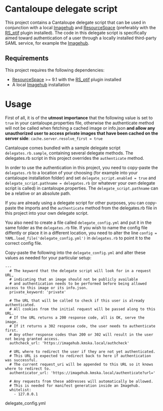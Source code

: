 # Cantaloupe delegate script

This project contains a Cantaloupe delegate script that can be used in conjunction with a local [Imagehub](https://github.com/kmska/ImageHub) and [ResourceSpace](https://www.resourcespace.com/get) (preferably with the [RS_ptif](https://github.com/kmska/RS_ptif) plugin installed). The code in this delegate script is specifically aimed toward authentication of a user through a locally installed third-party SAML service, for example the [Imagehub](https://github.com/kmska/ImageHub).


## Requirements

This project requires the following dependencies:
* [ResourceSpace](https://www.resourcespace.com/get) >= 9.1 with the [RS_ptif](https://github.com/kmska/RS_ptif) plugin installed
* A local [Imagehub](https://github.com/kmska/ImageHub) installation

# Usage

First of all, it is of the **utmost importance** that the following value is set to ``true`` in your cantaloupe.properties file, otherwise the authenticate method will not be called when fetching a cached image or info.json **and allow any unauthorized user to access private images that have been cached on the server side**:
``cache.server.resolve_first = true``

Cantaloupe comes bundled with a sample delegate script ``delegates.rb.sample``, containing several delegate methods. The delegates.rb script in this project overrides the ``authenticate`` method.

In order to use the authentication in this project, you need to copy-paste the ``delegates.rb`` to a location of your choosing (for example into your cantaloupe installation folder) and set ``delegate_script.enabled = true`` and ``delegate_script.pathname = delegates.rb`` (or whatever your own delegate script is called) in cantaloupe.properties. The ``delegate_script.pathname`` can be a relative or an absolute path.

If you are already using a delegate script for other purposes, you can copy-paste the imports and the ``authenticate`` method from the delegates.rb file in this project into your own delegate script.

You also need to create a file called ``delegate_config.yml`` and put it in the same folder as the ``delegates.rb`` file. If you wish to name the config file diffently or place it in a different location, you need to alter the line ``config = YAML.load_file('delegate_config.yml')`` in ``delegates.rb`` to point it to the correct config file.

Copy-paste the following into the ``delegate_config.yml`` and alter these values as needed for your particular setup:
```
---
  # The keyword that the delegate script will look for in a request URL,
  # indicating that an image should not be publicly available
  # and authentication needs to be performed before being allowed access to this image or its info.json.
  private_keyword: 'private'

  # The URL that will be called to check if this user is already authenticated.
  # All cookies from the initial request will be passed along to this URL.
  # If the URL returns a 200 response code, all is OK, serve the image.
  # If it returns a 302 response code, the user needs to authenticate first.
  # Any other response codes than 200 or 302 will result in the user not being granted access.
  authcheck_url: 'https://imagehub.kmska.local/authcheck'

  # URL where to redirect the user if they are not yet authenticated.
  # This URL is expected to redirect back to here if authentication was successful.
  # The current request_uri will be appended to this URL so it knows where to redirect to.
  authenticator_url: 'https://imagehub.kmska.local/authenticate?url='

  # Any requests from these addresses will automatically be allowed.
  # This is needed for manifest generation inside an Imagehub.
  whitelist:
    - 127.0.0.1

```

delegate_config.yml
